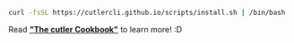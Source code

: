 ```bash
curl -fsSL https://cutlercli.github.io/scripts/install.sh | /bin/bash
```

Read [**"The cutler Cookbook"**](https://cutlercli.github.io/cookbook) to learn more! :D
